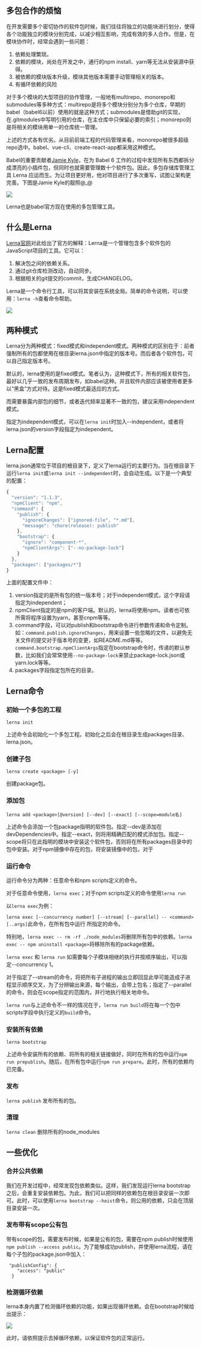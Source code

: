 ## 多包合作的烦恼

在开发需要多个密切协作的软件包时候，我们往往将独立的功能块进行划分，使得各个功能独立的模块分别完成，以减少相互影响，完成有效的多人合作。但是，在模块协作时，经常会遇到一些问题：

1. 依赖处理繁琐。
1. 依赖的模块，尚处在开发之中，通行的npm install、yarn等无法从安装源中获得。
1. 被依赖的模块版本升级，模块其他版本需要手动管理相关的版本。
1. 有循环依赖的风险

对于多个模块的大型项目的协作管理，一般地有multirepo、monorepo和submodules等多种方式：multirepo是将多个模块分别分为多个仓库，早期的babel（babel6以前）使用的就是这种方式；submodules是借助git的实现，在.gitmodules中写明引用的仓库，在主仓库中只保留必要的索引；monorepo则是将相关的模块用单一的仓库统一管理。

上述的方式各有优劣。从目前前端工程的代码管理来看，monorepo被很多超级repo选中。babel、vue-cli、create-react-app都采用这种模式。

Babel的重要贡献者[Jamie Kyle](https://github.com/jamiebuilds)，在为 Babel 6 工作的过程中发现所有东西都拆分成漂亮的小插件包，但同时也就需要管理数十个软件包。因此，多包存储库管理工具 Lerna 应运而生。为让项目更好用，他对项目进行了多次重写，试图让架构更完善。下图是Jamie Kyle的靓照@_@

![](https://p2.ssl.qhimg.com/t01a8274f322191222c.jpg)

Lerna也是babel官方现在使用的多包管理工具。

## 什么是Lerna

[Lerna官网](https://lerna.js.org/)对此给出了官方的解释：Lerna是一个管理包含多个软件包的JavaScript项目的工具。它可以：

1. 解决包之间的依赖关系。
2. 通过git仓库检测改动，自动同步。
3. 根据相关的git提交的commit，生成CHANGELOG。

Lerna是一个命令行工具，可以将其安装在系统全局。简单的命令说明，可以使用：`lerna -h`查看命令帮助。

![](https://p0.ssl.qhimg.com/t01c055cac678a945e9.png)

## 两种模式

Lerna分为两种模式：fixed模式和independent模式。两种模式的区别在于：前者强制所有的包都使用在根目录lerna.json中指定的版本号。而后者各个软件包，可以自己指定版本号。

默认的，lerna使用的是fixed模式。笔者认为，这种模式下，所有的相关软件包，最好以几乎一致的发布周期发布，如babel这种。并且软件内部应该被使用者更多以“黑盒”方式对待。这是fixed模式最适应的方式。

而需要暴露内部包的细节，或者迭代频率显著不一致的包，建议采用independent模式。

指定为independent模式，可以在`lerna init`时加入--independent，或者将lerna.json的version字段指定为independent。

## Lerna配置

lerna.json通常位于项目的根目录下，定义了lerna运行的主要行为。当在根目录下运行`lerna init`或`lerna init --independent`时，会自动生成。以下是一个典型的配置：

```Javascript
{
  "version": "1.1.3",
  "npmClient": "npm",
  "command": {
    "publish": {
      "ignoreChanges": ["ignored-file", "*.md"],
      "message": "chore(release): publish"
    },
    "bootstrap": {
      "ignore": "component-*",
      "npmClientArgs": ["--no-package-lock"]
    }
  },
  "packages": ["packages/*"]
}
```

上面的配置文件中：

1. version指定的是所有包的统一版本号；对于independent模式，这个字段请指定为independent；
2. npmClient指定的是npm的客户端。默认的，lerna将使用npm。读者也可依所需将程序设置为yarn，甚至cnpm等等。
3. command字段，可以对publish和bootstrap命令进行参数传递和命令定制。如：`command.publish.ignoreChanges`，用来设置一些忽略的文件，以避免无关文件的提交对于版本号的变更，如README.md等等。`command.bootstrap.npmClientArgs`指定在bootstrap命令时，传递的默认参数，比如我们会常常使用`--no-package-lock`来禁止package-lock.json或yarn.lock等等。
4. packages字段指定包所在的目录。

## Lerna命令

### 初始一个多包的工程

```lerna init```
 
上述命令会初始化一个多包工程。初始化之后会在根目录生成packages目录、lerna.json。

### 创建子包

```lerna create <package> [-y]```

创建package包。

### 添加包

```lerna add <package>[@version] [--dev] [--exact] [--scope=module名]```

上述命令会添加一个包package指明的软件包。指定--dev是添加在devDependencies中。指定--exact，则将用精确匹配的模式添加包。指定--scope将只在此指明的模块中安装这个软件包，否则将在所有packages目录中的包中安装。对于npm镜像中存在的包，将安装镜像中的包，对于

### 运行命令

运行命令分为两种：任意命令和npm scripts定义的命令。

对于任意命令使用，`lerna exec`；对于npm scripts定义的命令使用`lerna run`

以`lerna exec`为例：

```lerna exec [--concurrency number] [--stream] [--parallel] -- <command> [..args]```此命令，在所有包中运行 <command>所指定的命令。

特别地，`lerna exec -- rm -rf ./node_modules`将删除所有包中的依赖。`lerna exec -- npm uninstall <package>`将移除所有的package依赖。

`lerna exec` 和 `lerna run` 如需要每个子模块相继的执行并按顺序输出，可以指定--concurrency 1。

对于指定了--stream的命令，将把所有子进程的输出立即回显此举可能造成子进程显示顺序交叉，为了分辨输出来源，每个输出，会带上包名；指定了--parallel的命令，则会在scope指定的范围内，并行地执行相关地命令。

`lerna run`与上述命令不一样的情况在于，`lerna run build`将在每一个包中scripts字段中执行定义的`build`命令。

### 安装所有依赖

`lerna bootstrap`

上述命令安装所有的依赖、将所有的相关链接做好，同时在所有的包中运行`npm run prepublish`。随后，在所有包中运行`npm run prepare`。此时，所有的依赖均已完备。

### 发布

`lerna publish` 发布所有的包。

### 清理

`lerna clean` 删除所有的node_modules

## 一些优化

### 合并公共依赖

我们在开发过程中，经常发现包依赖类似。这样，我们发现运行lerna bootstrap之后，会重复安装依赖包。为此，我们可以把同样的依赖包在根目录安装一次即可。此时，可以使用`lerna bootstrap --hoist`命令，则公用的依赖，只会在顶层目录安装一次。

### 发布带有scope公有包

带有scope的包，需要发布时候，如果是公有的包，需要在npm publish时候使用`npm publish --access public`。为了能够成功publish，并使用lerna流程，请在每个子包的package.json中加入：

```
 "publishConfig": {
    "access": "public"
  }
```

### 检测循环依赖

lerna本身内置了检测循环依赖的功能，如果出现循环依赖。会在bootstrap时候给出提示：

![](https://p1.ssl.qhimg.com/t012758899df6770754.png)

此时，请依照提示去掉循环依赖，以保证软件包的正常运行。